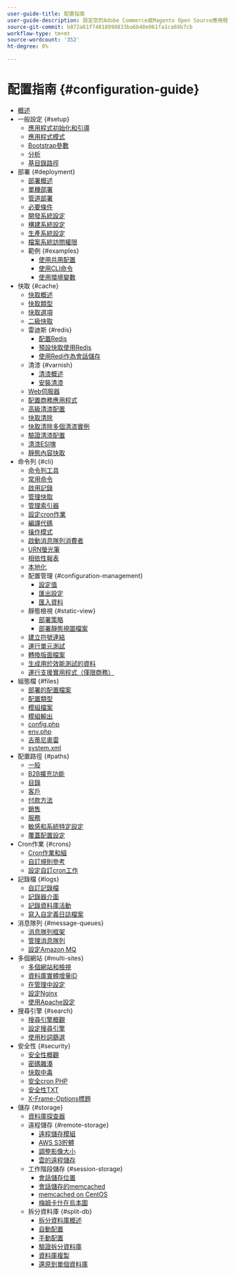 ```yaml
---
user-guide-title: 配置指南
user-guide-description: 設定您的Adobe Commerce或Magento Open Source應用程式功能和服務。
source-git-commit: b872a61f74818990833ba6b48e061fa1ca69b7cb
workflow-type: tm+mt
source-wordcount: '352'
ht-degree: 0%

---
```



# 配置指南 {#configuration-guide}

+ [概述](overview.md)
+ 一般設定 {#setup}
   + [應用程式初始化和引導](bootstrap/initialization.md)
   + [應用程式模式](bootstrap/application-modes.md)
   + [Bootstrap參數](bootstrap/set-parameters.md)
   + [分析](bootstrap/mage-profiler.md)
   + [基目錄路徑](bootstrap/mage-directory.md)
+ 部署 {#deployment}
   + [部署概述](deployment/overview.md)
   + [單機部署](deployment/single-machine.md)
   + [管道部署](deployment/technical-details.md)
   + [必要條件](deployment/prerequisites.md)
   + [開發系統設定](deployment/development-system.md)
   + [構建系統設定](deployment/build-system.md)
   + [生產系統設定](deployment/production-system.md)
   + [檔案系統訪問權限](deployment/file-system-permissions.md)
   + 範例 {#examples}
      + [使用共用配置](deployment/example-shared-configuration.md)
      + [使用CLI命令](deployment/example-using-cli.md)
      + [使用環境變數](deployment/example-environment-variables.md)
+ 快取 {#cache}
   + [快取概述](cache/caching-overview.md)
   + [快取類型](cache/cache-types.md)
   + [快取選項](cache/cache-options.md)
   + [二級快取](cache/level-two-cache.md)
   + 雷迪斯 {#redis}
      + [配置Redis](cache/config-redis.md)
      + [預設快取使用Redis](cache/redis-pg-cache.md)
      + [使用Redi作為會話儲存](cache/redis-session.md)
   + 清漆 {#varnish}
      + [清漆概述](cache/config-varnish.md)
      + [安裝清漆](cache/config-varnish-install.md)
   + [Web伺服器](cache/config-varnish-server.md)
   + [配置商務應用程式](cache/configure-varnish-commerce.md)
   + [高級清漆配置](cache/config-varnish-advanced.md)
   + [快取清除](cache/use-varnish-cache.md)
   + [快取清除多個清漆實例](cache/use-multiple-varnish-cache.md)
   + [驗證清漆配置](cache/config-varnish-final.md)
   + [清漆ESI塊](cache/use-varnish-esi.md)
   + [靜態內容快取](cache/static-content-signing.md)
+ 命令列 {#cli}
   + [命令列工具](cli/config-cli.md)
   + [常用命令](cli/common-cli-commands.md)
   + [啟用記錄](cli/enable-logging.md)
   + [管理快取](cli/manage-cache.md)
   + [管理索引器](cli/manage-indexers.md)
   + [設定cron作業](cli/configure-cron-jobs.md)
   + [編譯代碼](cli/code-compiler.md)
   + [操作模式](cli/set-mode.md)
   + [啟動消息隊列消費者](cli/start-message-queues.md)
   + [URN螢光筆](cli/urn-highlighter.md)
   + [相依性報表](cli/dependency-reports.md)
   + [本地化](cli/localization.md)
   + 配置管理 {#configuration-management}
      + [設定值](cli/set-configuration-values.md)
      + [匯出設定](cli/export-configuration.md)
      + [匯入資料](cli/import-configuration.md)
   + 靜態檢視 {#static-view}
      + [部署策略](cli/static-view-file-strategy.md)
      + [部署靜態視圖檔案](cli/static-view-file-deployment.md)
   + [建立符號連結](cli/create-symlinks.md)
   + [運行單元測試](cli/unit-tests.md)
   + [轉換版面檔案](cli/convert-layout-files.md)
   + [生成用於效能測試的資料](cli/generate-data.md)
   + [運行支援實用程式（僅限商務）](cli/run-support-utilities.md)
+ 組態檔 {#files}
   + [部署的配置檔案](reference/deployment-files.md)
   + [配置類型](reference/config-create-types.md)
   + [模組檔案](reference/module-files.md)
   + [模組輸出](reference/disable-module-output.md)
   + [config.php](reference/config-reference-configphp.md)
   + [env.php](reference/config-reference-envphp.md)
   + [吉蒂尼奧雷](reference/config-reference-gitignore.md)
   + [system.xml](reference/config-reference-systemxml.md)
+ 配置路徑 {#paths}
   + [一般](reference/config-reference-general.md)
   + [B2B擴充功能](reference/config-reference-b2b.md)
   + [目錄](reference/config-reference-catalog.md)
   + [客戶](reference/config-reference-customers.md)
   + [付款方法](reference/config-reference-payment.md)
   + [銷售](reference/config-reference-sales.md)
   + [服務](reference/config-reference-services.md)
   + [敏感和系統特定設定](reference/config-reference-sens.md)
   + [覆蓋配置設定](reference/override-config-settings.md)
+ Cron作業 {#crons}
   + [Cron作業和組](cron/custom-cron.md)
   + [自訂規則參考](cron/custom-cron-reference.md)
   + [設定自訂cron工作](cron/custom-cron-tutorial.md)
+ 記錄檔 {#logs}
   + [自訂記錄檔](logs/custom-logging.md)
   + [記錄器介面](logs/logger-interface.md)
   + [記錄資料庫活動](logs/database-activity.md)
   + [寫入自定義日誌檔案](logs/custom-log-files.md)
+ 消息隊列 {#message-queues}
   + [消息隊列框架](queues/message-queue-framework.md)
   + [管理消息隊列](queues/manage-message-queues.md)
   + [設定Amazon MQ](queues/aws-mq.md)
+ 多個網站 {#multi-sites}
   + [多個網站和檢視](multi-sites/ms-overview.md)
   + [資料庫實體增量ID](multi-sites/change-increment-id.md)
   + [在管理中設定](multi-sites/ms-admin.md)
   + [設定Nginx](multi-sites/ms-nginx.md)
   + [使用Apache設定](multi-sites/ms-apache.md)
+ 搜尋引擎 {#search}
   + [搜尋引擎概觀](search/overview-search.md)
   + [設定搜尋引擎](search/configure-search-engine.md)
   + [使用秒詞篩選](search/search-stopwords.md)
+ 安全性 {#security}
   + [安全性概觀](security/overview.md)
   + [密碼雜湊](security/password-hashing.md)
   + [快取中毒](security/cache-poisoning.md)
   + [安全cron PHP](security/secure-cron-php.md)
   + [安全性TXT](security/security-txt.md)
   + [X-Frame-Options標題](security/xframe-options.md)
+ 儲存 {#storage}
   + [資料庫探查器](storage/db-profiler.md)
   + 遠程儲存 {#remote-storage}
      + [遠程儲存模組](remote-storage/remote-storage.md)
      + [AWS S3貯體](remote-storage/remote-storage-aws-s3.md)
      + [調整影像大小](remote-storage/remote-storage-image-resize.md)
      + [雲的遠程儲存](remote-storage/cloud-support.md)
   + 工作階段儲存 {#session-storage}
      + [會話儲存位置](storage/sessions.md)
      + [會話儲存的memcached](storage/memcached.md)
      + [memcached on CentOS](storage/memcache-centos.md)
      + [梅姆卡什在烏本圖](storage/memcache-ubuntu.md)
   + 拆分資料庫 {#split-db}
      + [拆分資料庫概述](storage/multi-master.md)
      + [自動配置](storage/multi-master-masterdb.md)
      + [手動配置](storage/multi-master-manual.md)
      + [驗證拆分資料庫](storage/multi-master-verify.md)
      + [資料庫複製](storage/multi-master-replication.md)
      + [還原到單個資料庫](storage/revert-split-database.md)
